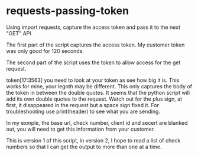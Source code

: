 # requests-passing-token
Using import requests, capture the access token and pass it to the next "GET" API 

The first part of the script captures the access token. My customer token was only good for 120 seconds. 

The second part of the script uses the token to allow access for the get request.

token[17:3563] you need to look at your token as see how big it is. This works for mine, your legnth may be different. This only captures the body of the token in between the double quotes. It seems that the python script will add its own double quotes to the request. Watch out for the plus sign, at first, it disappeared in the request but a space sign fixed it. For troubleshooting use print(header) to see what you are sending. 

In my exmple, the base url, check number, client id and secert are blanked out, you will need to get this information from your customer. 

This is version 1 of this script, in version 2, I hope to read a list of check numbers so that I can get the output to more than one at a time.
